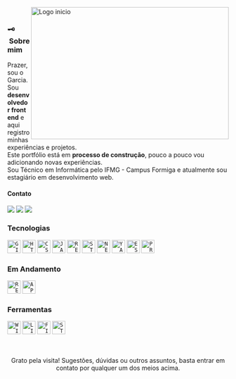 &nbsp;<img src="https://media.giphy.com/media/f3iwJFOVOwuy7K6FFw/giphy.gif" min-width="450px" max-width="450px" width="450px" height="300px" align="right" alt="Logo inicio">
&nbsp;


<p>
<h3> 🗝 &nbsp;Sobre mim </h3>
Prazer, sou o Garcia. Sou <strong>desenvolvedor front end</strong> e aqui registro minhas experiências e projetos.<br>
Este portfólio está em <strong>processo de construção</strong>, pouco a pouco vou adicionando novas experiências.<br>
Sou Técnico em Informática pelo IFMG - Campus Formiga e atualmente sou estagiário em desenvolvimento web.<br>
</p>

<p align="left">
  <h4>Contato</h4>
  </p>

<p align="left">
  <a href="https://www.linkedin.com/in/garcialgt" alt="Linkedin">
  <img src="https://img.shields.io/badge/LinkedIn-0077B5?style=for-the-badge&logo=linkedin&logoColor=white" /></a>

  <a href="http://api.whatsapp.com/send?phone=5537999288997" alt="WhatsApp">
  <img src="https://img.shields.io/badge/WhatsApp-25D366?style=for-the-badge&logo=whatsapp&logoColor=white"/></a>
  
  <a href="mailto:lucasgarcia.art@gmail.com" alt="Instagram">
  <img src="https://img.shields.io/badge/Gmail-D14836?style=for-the-badge&logo=gmail&logoColor=white"/></a>
</p>

<h3>Tecnologias</h3>

<code><img height="30" src="https://img.shields.io/badge/Git-E34F26?style=for-the-badge&logo=git&logoColor=white" alt="GIT"/></code>
  <code><img height="30" src="https://img.shields.io/badge/HTML5-E34F26?style=for-the-badge&logo=html5&logoColor=white" alt="HTML5"/></code>
  <code><img height="30" src="https://img.shields.io/badge/CSS3-1572B6?style=for-the-badge&logo=css3&logoColor=white" alt="CSS3"/></code>
  <code><img height="30" src="https://img.shields.io/badge/JavaScript-F7DF1E?style=for-the-badge&logo=javascript&logoColor=black" alt="JAVASCRIPT"/></code>
   <code><img height="30" src="https://img.shields.io/badge/React-20232A?style=for-the-badge&logo=react&logoColor=61DAFB" alt="REACT"/></code>
   <code><img height="30" src="https://img.shields.io/badge/styled--components-DB7093?style=for-the-badge&logo=styled-components&logoColor=white" alt="STYLED COMPONENTS"/></code>
    <code><img height="30" src="https://img.shields.io/badge/NExtjs-00000F?style=for-the-badge&logo=nextjs&logoColor=white" alt="NEXT"/></code>
    <code><img height="30" src="https://img.shields.io/badge/yarn-2188B6?style=for-the-badge&logo=yarn&logoColor=white" alt="YARN"/></code>
    <code><img height="30" src="https://img.shields.io/badge/eslint-4B32C3?style=for-the-badge&logo=eslint&logoColor=white" alt="ESLINT"/></code>
    <code><img height="30" src="https://img.shields.io/badge/prettier-334651?style=for-the-badge&logo=prettier&logoColor=white" alt="PRETTIER"/>
</code>
   
   


<h3>Em Andamento</h3>
     <code><img height="30" src="https://img.shields.io/badge/Redux-593D88?style=for-the-badge&logo=redux&logoColor=white" alt="REDUX"/></code>
     <code><img height="30" src="https://img.shields.io/badge/API's%20rest-1199c9?style=for-the-badge&logo=API&logoColor=white" alt="API"/></code>


<h3>Ferramentas</h3>
<code><img height="30" src="https://camo.githubusercontent.com/41281b9a32f13ac5b9d41ed9bae12c0de662f948f9bf59fd19df354fe49af146/68747470733a2f2f696d672e736869656c64732e696f2f62616467652f57696e646f77732d3030373844363f7374796c653d666f722d7468652d6261646765266c6f676f3d77696e646f7773266c6f676f436f6c6f723d7768697465" alt="WINDOWS"/></code>
<code><img height="30" src="https://img.shields.io/badge/linux-47423E?style=for-the-badge&logo=linux&logoColor=white" alt="LINUX"/></code>
<code><img height="30" src="https://img.shields.io/badge/figma-CA4245?style=for-the-badge&logo=figma&logoColor=white" alt="FIGMA"/></code>
<code><img height="30" src="https://img.shields.io/badge/Stack_Overflow-FE7A16?style=for-the-badge&logo=stack-overflow&logoColor=white" alt="STACK OVERFLOW"/></code>


<p align="center">
<br>
<br>
  Grato pela visita! Sugestões, dúvidas ou outros assuntos, basta entrar em contato por qualquer um dos meios acima.<br>
</p>


<!--
[![garcia-art](https://github-readme-stats.vercel.app/api/top-langs/?username=garcia-art&hide=html&layout=compact&theme=default)](https://github.com/garcia-art/)  -->
<!--
<a href="https://github.com/garcia-art">
  <img align="center" src="https://github-readme-stats.vercel.app/api/top-langs/?username=garcia-art&theme=light&hide_langs_below=1" />
</a> -->
<!--
[![card](https://github-readme-stats.vercel.app/api?username=garcia-art&theme=default)](https://github.com/garcia-art/) -->
